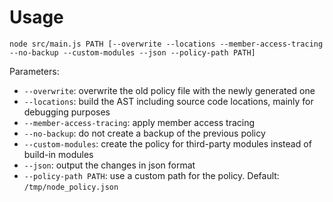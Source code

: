 # Usage

```
node src/main.js PATH [--overwrite --locations --member-access-tracing --no-backup --custom-modules --json --policy-path PATH]
```

Parameters:

- `--overwrite`: overwrite the old policy file with the newly generated one
- `--locations`: build the AST including source code locations, mainly for debugging purposes
- `--member-access-tracing`: apply member access tracing
- `--no-backup`: do not create a backup of the previous policy
- `--custom-modules`: create the policy for third-party modules instead of build-in modules
- `--json`: output the changes in json format
- `--policy-path PATH`: use a custom path for the policy. Default: `/tmp/node_policy.json`
